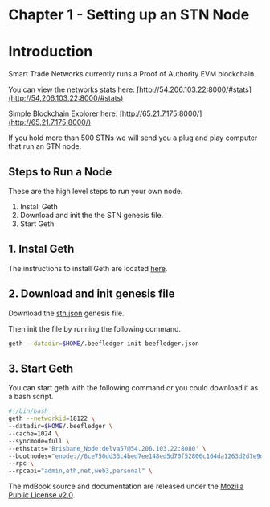 # Chapter 1 - Setting up an STN Node
# Introduction

Smart Trade Networks currently runs a Proof of Authority EVM blockchain.

You can view the networks stats here: [http://54.206.103.22:8000/#stats](http://54.206.103.22:8000/#stats)

Simple Blockchain Explorer here: [http://65.21.7.175:8000/](http://65.21.7.175:8000/)

If you hold more than 500 STNs we will send you a plug and play computer that run an STN node.

## Steps to Run a Node
These are the high level steps to run your own node.

1. Install Geth
2. Download and init the the STN genesis file.
3. Start Geth

## 1. Instal Geth

The instructions to install Geth are located [here](https://geth.ethereum.org/docs/install-and-build/installing-geth).

## 2. Download and init genesis file

Download the [stn.json](./stn.json) genesis file.

Then init the file by running the following command.

```bash
geth --datadir=$HOME/.beefledger init beefledger.json
```

## 3. Start Geth

You can start geth with the following command or you could download it as a bash script.


```bash
#!/bin/bash
geth --networkid=18122 \
--datadir=$HOME/.beefledger \
--cache=1024 \
--syncmode=full \
--ethstats='Brisbane_Node:delva57@54.206.103.22:8080' \
--bootnodes="enode://6ce750dd33c4bed7ee148ed5d70f52806c164da1263d2d7e9d9f9c296671ae3178eb93fb433628e49406b6ef6ff658cb2bf55628d6c785d80ce3bd9f549ca2d3@13.236.201.188:30303","enode://73a2c9708649e6d211a0708161dc3737badbc08d919106b12a30f9e22813881b707e345d76f25f48efe1d884be3fbdda3d181c024eae565e9e4a83924bba7c94@3.104.36.254:30303","enode://c2c9492c7dee6dce7b9d6c335b03fa571ca422a55adb4085abb8108bb750313748294a88803698f3c16a5a26235b44ff1c835273d6b9bccf263a08cc12093672@54.206.122.5:30303","enode://42e12e301ee17a75027c8d7dfdec072a8d7ec87fbd4b80042f7a568803896579052b188806c2d83e00cd9c75060b8a62b6bea479ab8958d377b6fa8a94a96a33@54.206.103.22:30305","enode://aade8d01823ec53e3f4ddeb1f001aa971f72e2a4b015d222aafbd8efcfc4a0d7bb022824eb47bd694c6a83a5856021a231ceb529572c8b4e82e52e6f690fd93b@127.0.0.1:30301" \
--rpc \
--rpcapi="admin,eth,net,web3,personal" \
```


The mdBook source and documentation are released under
the [Mozilla Public License v2.0](https://www.mozilla.org/MPL/2.0/).

